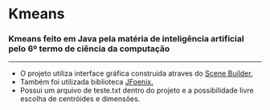 # Kmeans
<h3>Kmeans feito em Java pela matéria de inteligência artificial pelo 6º termo de ciência da computação</h3>
<hr>
<ul>
  <li>
    O projeto utiliza interface gráfica construida atraves do <a href="https://gluonhq.com/products/scene-builder/">Scene Builder.</a>  </li>
  <li>
    Também foi utilizada biblioteca <a href="https://github.com/jfoenixadmin/JFoenix">JFoenix.</a>
  </li>
  <li>
    Possui um arquivo de teste.txt dentro do projeto e a possibilidade livre escolha de centróides e dimensões. 
  </li>
